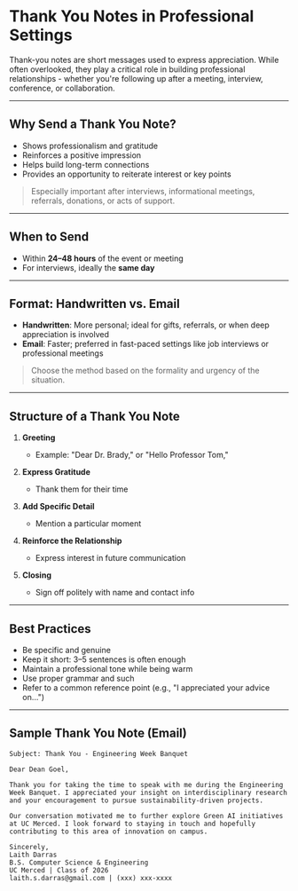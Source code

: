 # Thank You Notes in Professional Settings

Thank-you notes are short messages used to express appreciation. While often overlooked, they play a critical 
role in building professional relationships - whether you're following up after a meeting, interview, conference, or collaboration.

---

## Why Send a Thank You Note?
- Shows professionalism and gratitude
- Reinforces a positive impression
- Helps build long-term connections
- Provides an opportunity to reiterate interest or key points

> Especially important after interviews, informational meetings, referrals, donations, or acts of support.

---

## When to Send
- Within **24–48 hours** of the event or meeting
- For interviews, ideally the **same day**

---

## Format: Handwritten vs. Email
- **Handwritten**: More personal; ideal for gifts, referrals, or when deep appreciation is involved
- **Email**: Faster; preferred in fast-paced settings like job interviews or professional meetings

> Choose the method based on the formality and urgency of the situation.

---

## Structure of a Thank You Note
1. **Greeting**
   - Example: "Dear Dr. Brady," or "Hello Professor Tom,"

2. **Express Gratitude**
   - Thank them for their time

3. **Add Specific Detail**
   - Mention a particular moment

4. **Reinforce the Relationship**
   - Express interest in future communication

5. **Closing**
   - Sign off politely with name and contact info

---

## Best Practices
- Be specific and genuine
- Keep it short: 3–5 sentences is often enough
- Maintain a professional tone while being warm
- Use proper grammar and such
- Refer to a common reference point (e.g., "I appreciated your advice on…")

---

## Sample Thank You Note (Email)
```
Subject: Thank You - Engineering Week Banquet

Dear Dean Goel,

Thank you for taking the time to speak with me during the Engineering Week Banquet. I appreciated your insight on interdisciplinary research and your encouragement to pursue sustainability-driven projects.

Our conversation motivated me to further explore Green AI initiatives at UC Merced. I look forward to staying in touch and hopefully contributing to this area of innovation on campus.

Sincerely,
Laith Darras  
B.S. Computer Science & Engineering  
UC Merced | Class of 2026  
laith.s.darras@gmail.com | (xxx) xxx-xxxx
